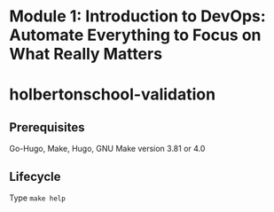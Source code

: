 # Module 1: Introduction to DevOps: Automate Everything to Focus on What Really Matters
# holbertonschool-validation
## Prerequisites
Go-Hugo, Make, Hugo, GNU Make version 3.81 or 4.0
## Lifecycle
Type `make help`

